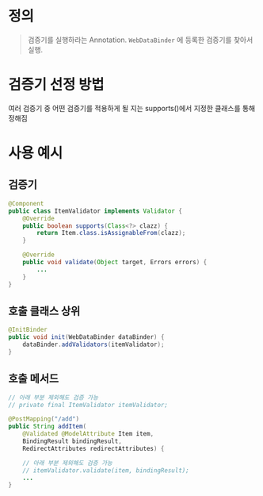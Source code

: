 # 정의

> 검증기를 실행하라는 Annotation.
> `WebDataBinder` 에 등록한 검증기를 찾아서 실행.

# 검증기 선정 방법

여러 검증기 중 어떤 검증기를 적용하게 될 지는 supports()에서 지정한 클래스를 통해 정해짐

# 사용 예시
## 검증기
```java
@Component
public class ItemValidator implements Validator {
    @Override    
    public boolean supports(Class<?> clazz) {
        return Item.class.isAssignableFrom(clazz);
    }

	@Override
	public void validate(Object target, Errors errors) {
		...
	}
}
```
## 호출 클래스 상위
```java
@InitBinder
public void init(WebDataBinder dataBinder) {
    dataBinder.addValidators(itemValidator);
}
```
## 호출 메서드
```java
// 아래 부분 제외해도 검증 가능
// private final ItemValidator itemValidator;

@PostMapping("/add")
public String addItem(
	@Validated @ModelAttribute Item item, 
	BindingResult bindingResult, 
	RedirectAttributes redirectAttributes) {

	// 아래 부분 제외해도 검증 가능
	// itemValidator.validate(item, bindingResult);
	...
}
```